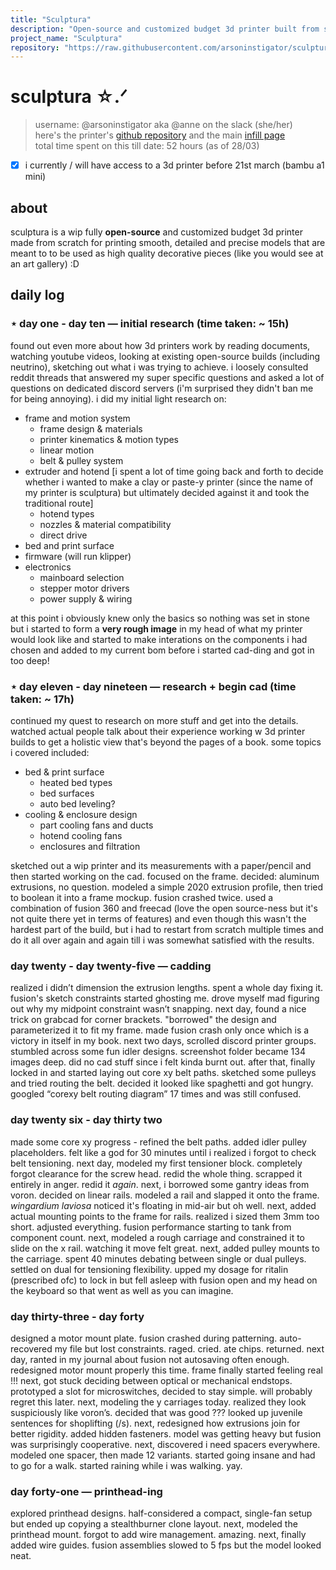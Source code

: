 ```yaml
---
title: "Sculptura"
description: "Open-source and customized budget 3d printer built from scratch for printing multicolor decorative items :D"
project_name: "Sculptura"
repository: "https://raw.githubusercontent.com/arsoninstigator/sculptura/refs/heads/main/README.md"
---
```

# sculptura ☆.ᐟ

> username: @arsoninstigator aka @anne on the slack (she/her) <br>
> here's the printer's [github repository](https://arsoninstigator/sculptura) and the main [infill page](https://infill.hackclub.com/printers/sculptura/) <br>
> total time spent on this till date: 52 hours (as of 28/03)
- [X] i currently / will have access to a 3d printer before 21st march (bambu a1 mini)

## about
sculptura is a wip fully **open-source** and customized budget 3d printer made from scratch for printing smooth, detailed and precise models that are meant to to be used as high quality decorative pieces (like you would see at an art gallery) :D


## daily log
### ⋆ day one - day ten — initial research (time taken: ~ 15h)
found out even more about how 3d printers work by reading documents, watching youtube videos, looking at existing open-source builds (including neutrino), sketching out what i was trying to achieve. i loosely consulted reddit threads that answered my super specific questions and asked a lot of questions on dedicated discord servers (i'm surprised they didn't ban me for being annoying). i did my initial light research on:
- frame and motion system
  - frame design & materials
  - printer kinematics & motion types
  - linear motion
  - belt & pulley system
- extruder and hotend
  [i spent a lot of time going back and forth to decide whether i wanted to make a clay or paste-y printer (since the name of my printer is sculptura) but ultimately decided against it and took the traditional route]
  - hotend types
  - nozzles & material compatibility
  - direct drive
- bed and print surface
- firmware (will run klipper)
- electronics
  - mainboard selection
  - stepper motor drivers
  - power supply & wiring

at this point i obviously knew only the basics so nothing was set in stone but i started to form a **very rough image** in my head of what my printer would look like and started to make interations on the components i had chosen and added to my current bom before i started cad-ding and got in too deep!

### ⋆ day eleven - day nineteen — research + begin cad (time taken: ~ 17h)
continued my quest to research on more stuff and get into the details. watched actual people talk about their experience working w 3d printer builds to get a holistic view that's beyond the pages of a book. some topics i covered included:
- bed & print surface
  - heated bed types
  - bed surfaces
  - auto bed leveling?
- cooling & enclosure design
  - part cooling fans and ducts
  - hotend cooling fans
  - enclosures and filtration

sketched out a wip printer and its measurements with a paper/pencil and then started working on the cad. focused on the frame. decided: aluminum extrusions, no question. modeled a simple 2020 extrusion profile, then tried to boolean it into a frame mockup. fusion crashed twice. used a combination of fusion 360 and freecad (love the open source-ness but it's not quite there yet in terms of features) and even though this wasn't the hardest part of the build, but i had to restart from scratch multiple times and do it all over again and again till i was somewhat satisfied with the results.

### day twenty - day twenty-five — cadding
realized i didn’t dimension the extrusion lengths. spent a whole day fixing it. fusion's sketch constraints started ghosting me. drove myself mad figuring out why my midpoint constraint wasn’t snapping. next day, found a nice trick on grabcad for corner brackets. "borrowed" the design and parameterized it to fit my frame. made fusion crash only once which is a victory in itself in my book. next two days, scrolled discord printer groups. stumbled across some fun idler designs. screenshot folder became 134 images deep. did no cad stuff since i felt kinda burnt out. after that, finally locked in and started laying out core xy belt paths. sketched some pulleys and tried routing the belt. decided it looked like spaghetti and got hungry. googled “corexy belt routing diagram” 17 times and was still confused.

### day twenty six - day thirty two
made some core xy progress - refined the belt paths. added idler pulley placeholders. felt like a god for 30 minutes until i realized i forgot to check belt tensioning. next day, modeled my first tensioner block. completely forgot clearance for the screw head. redid the whole thing. scrapped it entirely in anger. redid it *again*. next, i borrowed some gantry ideas from voron. decided on linear rails. modeled a rail and slapped it onto the frame. *wingardium laviosa* noticed it's floating in mid-air but oh well. next, added actual mounting points to the frame for rails. realized i sized them 3mm too short. adjusted everything. fusion performance starting to tank from component count. next, modeled a rough carriage and constrained it to slide on the x rail. watching it move felt great. next, added pulley mounts to the carriage. spent 40 minutes debating between single or dual pulleys. settled on dual for tensioning flexibility. upped my dosage for ritalin (prescribed ofc) to lock in but fell asleep with fusion open and my head on the keyboard so that went as well as you can imagine.

### day thirty-three - day forty
designed a motor mount plate. fusion crashed during patterning. auto-recovered my file but lost constraints. raged. cried. ate chips. returned. next day, ranted in my journal about fusion not autosaving often enough. redesigned motor mount properly this time. frame finally started feeling real !!! next, got stuck deciding between optical or mechanical endstops. prototyped a slot for microswitches, decided to stay simple. will probably regret this later. next, modeling the y carriages today. realized they look suspiciously like voron’s. decided that was good ??? looked up juvenile sentences for shoplifting (/s). next, redesigned how extrusions join for better rigidity. added hidden fasteners. model was getting heavy but fusion was surprisingly cooperative. next, discovered i need spacers everywhere. modeled one spacer, then made 12 variants. started going insane and had to go for a walk. started raining while i was walking. yay. 

### day forty-one — printhead-ing
explored printhead designs. half-considered a compact, single-fan setup but ended up copying a stealthburner clone layout. next, modeled the printhead mount. forgot to add wire management. amazing. next, finally added wire guides. fusion assemblies slowed to 5 fps but the model looked neat.
